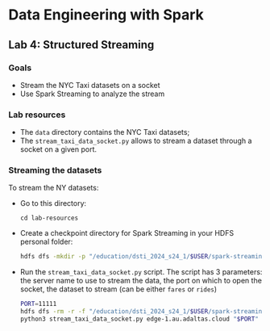 # Data Engineering with Spark

## Lab 4: Structured Streaming

### Goals

- Stream the NYC Taxi datasets on a socket
- Use Spark Streaming to analyze the stream

### Lab resources

- The `data` directory contains the NYC Taxi datasets;
- The `stream_taxi_data_socket.py` allows to stream a dataset through a socket on a given port.

### Streaming the datasets

To stream the NY datasets:

- Go to this directory:
  ```
  cd lab-resources 
  ```
- Create a checkpoint directory for Spark Streaming in your HDFS personal folder:
  ```bash
  hdfs dfs -mkdir -p "/education/dsti_2024_s24_1/$USER/spark-streaming/checkpoint"
  ```
- Run the `stream_taxi_data_socket.py` script. The script has 3 parameters: the server name to use to stream the data, the port on which to open the socket, the dataset to stream (can be either `fares` or `rides`)
  ```bash
  PORT=11111
  hdfs dfs -rm -r -f "/education/dsti_2024_s24_1/$USER/spark-streaming/checkpoint/*"
  python3 stream_taxi_data_socket.py edge-1.au.adaltas.cloud "$PORT" fares
  ```
